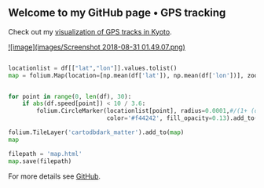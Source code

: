 

## Welcome to my GitHub page • GPS tracking



Check out my [visualization of GPS tracks in Kyoto](https://loopingleo.github.io/geolf/map/).




[![image](images/Screenshot 2018-08-31 01.49.07.png)](https://loopingleo.github.io/GPS-tracking/map/)
    
    

```python

locationlist = df[["lat","lon"]].values.tolist()
map = folium.Map(location=[np.mean(df['lat']), np.mean(df['lon'])], zoom_start=14)


for point in range(0, len(df), 30):
    if abs(df.speed[point]) < 10 / 3.6:
        folium.CircleMarker(locationlist[point], radius=0.0001,#/(1+ (df["speed"][point])**(4)),
                            color='#f44242', fill_opacity=0.13).add_to(map)

folium.TileLayer('cartodbdark_matter').add_to(map)
map

filepath = 'map.html'
map.save(filepath)

```

For more details see [GitHub](https://github.com/loopingleo/GPS-tracking).
